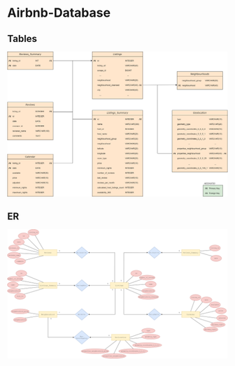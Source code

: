 # Airbnb-Database

## Tables
![](CREATE_TABLES/DIAGRAMS/Diagram.png)

  
## ER
![](CREATE_TABLES/DIAGRAMS/airbnb_ERD.png)
